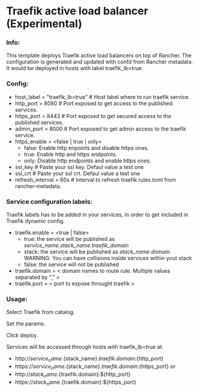 # Traefik active load balancer (Experimental)

### Info:

 This template deploys Traefik active load balancers on top of Rancher. The configuration is generated and updated with confd from Rancher metadata. 
 It would be deployed in hosts with label traefik_lb=true.

### Config:

- host_label = "traefik_lb=true" # Host label where to run traefik service.
- http_port = 8080  # Port exposed to get access to the published services.
- https_port = 8443  # Port exposed to get secured access to the published services.
- admin_port = 8000  # Port exposed to get admin access to the traefik service.
- https_enable = <false | true | only>
  - false: Enable http enpoints and disable https ones.
  - true: Enable http and https endpoints.
  - only: Disable http endpoints and enable https ones.
- ssl_key # Paste your ssl key. Defaul value a test one
- ssl_crt # Paste your ssl crt. Defaul value a test one
- refresh_interval = 60s  # Interval to refresh traefik rules.toml from rancher-metadata.

### Service configuration labels:

Traefik labels has to be added in your services, in order to get included in Traefik dynamic config.

- traefik.enable = <true | false> 
  - true: the service will be published as *service_name.stack_name.traefik_domain*
  - stack: the service will be published as *stack_name.domain*. WARNING: You can have collisions inside services within yout stack
  - false: the service will not be published
- traefik.domain = < domain names to route rule. Multiple values separated by "," > 
- traefik.port = < port to expose throught traefik >  
 
### Usage:

 Select Traefik from catalog. 
 
 Set the params.

 Click deploy.

 Services will be accessed through hosts with traefik_lb=true at: 
 - http://${service_name}.${stack_name}.${traefik.domain}:${http_port}
 - https://${service_name}.${stack_name}.${traefik.domain}:${https_port}
 or 
 - http://${stack_name}.${traefik.domain}:${http_port}
 - https://${stack_name}.${traefik.domain}:${https_port}
